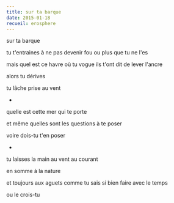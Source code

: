 ```yaml
---
title: sur ta barque
date: 2015-01-18
recueil: erosphere
---
```


sur ta barque

tu t'entraines à ne pas devenir fou
ou plus que tu ne l'es

mais quel est ce havre où tu vogue
ils t'ont dit de lever l'ancre

alors tu dérives

tu lâche prise au vent

*

quelle est cette mer qui te porte

et même
quelles sont les questions à te poser

voire
dois-tu t'en poser

*

tu laisses la main au vent
au courant

en somme à la nature

et toujours aux aguets
comme tu sais si bien faire avec le temps

ou le crois-tu

